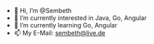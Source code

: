 - 👋 Hi, I’m @Sembeth
- 👀 I’m currently interested in Java, Go, Angular
- 🌱 I’m currently learning Go, Angular
- 📫 My E-Mail: sembeth@live.de 
